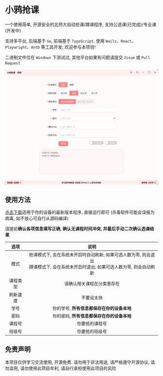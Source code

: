 # 小鸦抢课
一个使用简单, 开源安全的北师大自动抢课/蹲课程序, 支持公选课(已完成)/专业课(开发中)

支持多平台, 后端基于 `Go`, 前端基于 `TypeScript`, 使用 `Wails`、`React`、`Playwright`、`AntD` 等工具开发; 欢迎参与本项目!

二进制文件仅在 `Windows` 下测试过, 其他平台如果有问题请提交 `Issue` 或 `Pull Request`

![](./README.png)

## 使用方法
[点击下载](https://github.com/LeafYeeXYZ/BNUCourseGetter/releases)适用于你的设备的最新版本程序, 直接运行即可 (杀毒软件可能会误报为病毒, 如不放心可自行从源码编译)

请提前**确认各项信息填写正确, 确认无课程时间冲突, 并最后手动二次确认选课结果**

| 选项 | 说明 |
| :---: | :---: |
| 模式 | 抢课模式下, 会在系统未开启时自动刷新; 如果可选人数为零, 则会退出<br>蹲课模式下, 会在系统未开启时退出; 如果可选人数为零, 则会自动刷新 |
| 课程类型 | 请确认相关课程在分类里存在 |
| 刷新速度 | 不要设太快 |
| 学号 | 你的学号, **所有信息都保存在你的设备本地** |
| 密码 | 你的密码, **所有信息都保存在你的设备本地** |
| 课程号 | 你要抢的课程号 |
| 班级号 | 你要抢的班级号 |

## 免责声明
本项目仅供学习交流使用, 开源免费. 请勿用于非法用途, 请严格遵守开源协议, 请勿滥用, 请勿使用此项目牟利, 请自行承担使用此项目的风险
